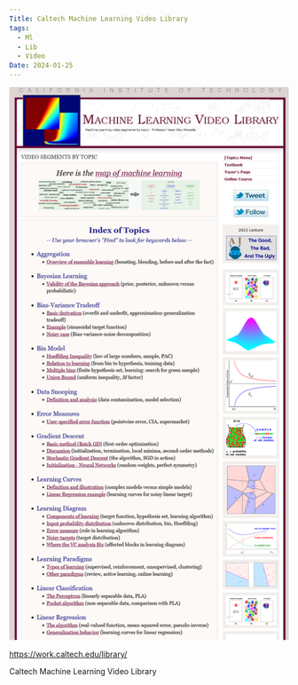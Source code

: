 ```yaml
---
Title: Caltech Machine Learning Video Library
tags:
  - Ml
  - Lib
  - Video
Date: 2024-01-25
---
```

![](_asset/2024-01-25_ml-lib_videos_image_1.png)

https://work.caltech.edu/library/

Caltech Machine Learning Video Library